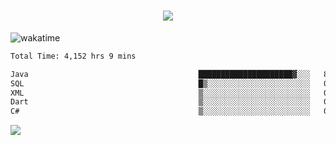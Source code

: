 <h1 align="center">
  <img src="https://readme-typing-svg.herokuapp.com/?font=Righteous&size=35&center=true&vCenter=true&width=500&height=70&duration=4000&lines=Hi!+%F0%9F%91%8B+I%27m+Ali%20Osman!;" />
</h1>


![wakatime](https://wakatime.com/share/@aliosmanoktar/3a8ffe71-6da4-4964-913b-2f09afbe53bf.svg?cache=none)
<!--START_SECTION:waka-->

```txt
Total Time: 4,152 hrs 9 mins

Java                                      █████████████████████▓░░░   86.72 %
SQL                                       █▒░░░░░░░░░░░░░░░░░░░░░░░   05.19 %
XML                                       ▒░░░░░░░░░░░░░░░░░░░░░░░░   01.67 %
Dart                                      ▒░░░░░░░░░░░░░░░░░░░░░░░░   01.67 %
C#                                        ▒░░░░░░░░░░░░░░░░░░░░░░░░   00.88 %
```

<!--END_SECTION:waka-->

<img src="https://profile-counter.glitch.me/aliosmanoktar/count.svg" />

